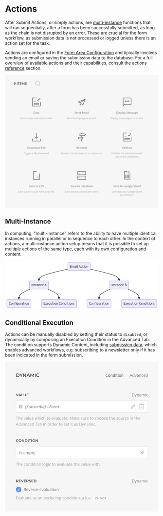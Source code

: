 # Actions

After Submit Actions, or simply actions, are [multi-instance](#multi-instance) functions that will run sequentially, after a form has been successfully submitted, as long as the chain is not disrupted by an error. These are crucial for the form workflow, as submission data is not processed or logged unless there is an action set for the task.

Actions are configured in the [Form Area Configuration](./form-area#configuration) and tipically involves sending an email or saving the submission data to the database. For a full overview of available actions and their capabilities, consult the [actions reference](./actions/) section.

![After Submit Actions](./assets/actions/actions.webp)

## Multi-Instance

In computing, "multi-instance" refers to the ability to have multiple identical instances running in parallel or in sequence to each other. In the context of actions, a multi-instance action setup means that it is possible to set up multiple actions of the same type, each with its own configuration and content.

![Multi-Instance Action](./assets/actions/multi-instance.png)

## Conditional Execution

Actions can be manually disabled by setting their status to `disabled`, or dynamically by composing an Execution Condition in the Advanced Tab. The condition supports Dynamic Content, including [submission data](./dynamic-workflow#submission-data-source), which enables advanced workflows, e.g. subscribing to a newsletter only if it has been indicated in the form submission.

![Actions Dynamic Execution](./assets/actions/exec-dynamic.webp)

<!--@include: ./_parts/action-data-->
<!--@include: ./_parts/action-email-->
<!--@include: ./_parts/action-message-->
<!--@include: ./_parts/action-download-->
<!--@include: ./_parts/action-redirect-->
<!--@include: ./_parts/action-validate-->
<!--@include: ./_parts/action-save-to-csv-->
<!--@include: ./_parts/action-save-to-database-->
<!--@include: ./_parts/action-save-to-google-sheet-->
<!--@include: ./_parts/action-airtable-->
